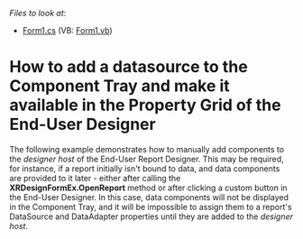 <!-- default file list -->
*Files to look at*:

* [Form1.cs](./CS/Form1.cs) (VB: [Form1.vb](./VB/Form1.vb))
<!-- default file list end -->
# How to add a datasource to the Component Tray and make it available in the Property Grid of the End-User Designer


<p>The following example demonstrates how to manually add components to the <i>designer host</i> of the End-User Report Designer. This may be required, for instance, if a report initially isn't bound to data, and data components are provided to it later - either after calling the <strong>XRDesignFormEx.OpenReport</strong> method or after clicking a custom button in the End-User Designer. In this case, data components will not be displayed in the Component Tray, and it will be impossible to assign them to a report's DataSource and DataAdapter properties until they are added to the <i>designer host</i>.</p>

<br/>


